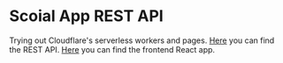 # Scoial App REST API

Trying out Cloudflare's serverless workers and pages.
[Here](https://social-api.riegel.workers.dev/) you can find the REST API.
[Here](https://social-app-front.pages.dev/) you can find the frontend React app.
